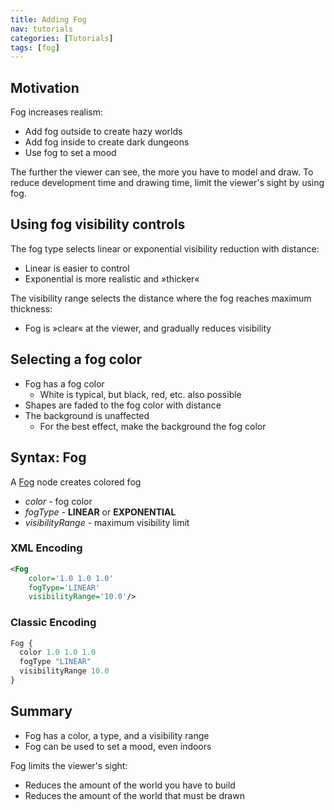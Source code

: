 ```yaml
---
title: Adding Fog
nav: tutorials
categories: [Tutorials]
tags: [fog]
---
```

## Motivation

Fog increases realism:

- Add fog outside to create hazy worlds
- Add fog inside to create dark dungeons
- Use fog to set a mood

The further the viewer can see, the more you have to model and draw. To reduce development time and drawing time, limit the viewer's sight by using fog.

## Using fog visibility controls

The fog type selects linear or exponential visibility reduction with distance:

- Linear is easier to control
- Exponential is more realistic and »thicker«

The visibility range selects the distance where the fog reaches maximum thickness:

- Fog is »clear« at the viewer, and gradually reduces visibility

## Selecting a fog color

- Fog has a fog color
  - White is typical, but black, red, etc. also possible
- Shapes are faded to the fog color with distance
- The background is unaffected
  - For the best effect, make the background the fog color

## Syntax: Fog

A [Fog](https://www.web3d.org/documents/specifications/19775-1/V3.3/Part01/components/enveffects.html#Fog) node creates colored fog

- *color* - fog color
- *fogType* - **LINEAR** or **EXPONENTIAL**
- *visibilityRange* - maximum visibility limit

### XML Encoding

```xml
<Fog
    color='1.0 1.0 1.0'
    fogType='LINEAR'
    visibilityRange='10.0'/>
```

### Classic Encoding

```js
Fog {
  color 1.0 1.0 1.0
  fogType "LINEAR"
  visibilityRange 10.0
}
```

## Summary

- Fog has a color, a type, and a visibility range
- Fog can be used to set a mood, even indoors

Fog limits the viewer's sight:

- Reduces the amount of the world you have to build
- Reduces the amount of the world that must be drawn
